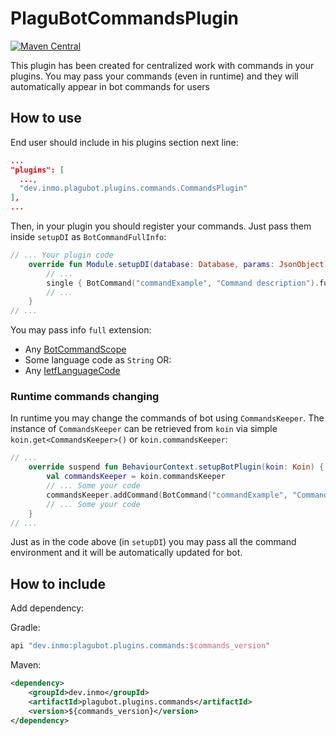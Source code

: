 # PlaguBotCommandsPlugin

[![Maven Central](https://maven-badges.herokuapp.com/maven-central/dev.inmo/plagubot.plugins.commands/badge.svg)](https://maven-badges.herokuapp.com/maven-central/dev.inmo/plagubot.plugins.commands)

This plugin has been created for centralized work with commands in your plugins. You may pass your commands (even in
runtime) and they will automatically appear in bot commands for users

## How to use

End user should include in his plugins section next line:

```json
...
"plugins": [
  ...,
  "dev.inmo.plagubot.plugins.commands.CommandsPlugin"
],
...
```

Then, in your plugin you should register your commands. Just pass them inside `setupDI` as `BotCommandFullInfo`:

```kotlin
// ... Your plugin code
    override fun Module.setupDI(database: Database, params: JsonObject) {
        // ...
        single { BotCommand("commandExample", "Command description").full() }
        // ...
    }
// ...
```

You may pass info `full` extension:

* Any [BotCommandScope](https://tgbotapi.inmo.dev/docs/dev.inmo.tgbotapi.types.commands/-bot-command-scope/index.html)
* Some language code as `String` OR:
* Any [IetfLanguageCode](https://microutils.inmo.dev/micro_utils.dokka/dev.inmo.micro_utils.language_codes/%5Bcommon%5D-ietf-language-code/index.html)

### Runtime commands changing

In runtime you may change the commands of bot using `CommandsKeeper`. The instance of `CommandsKeeper` can be
retrieved from `koin` via simple `koin.get<CommandsKeeper>()` or `koin.commandsKeeper`:

```kotlin
// ...
    override suspend fun BehaviourContext.setupBotPlugin(koin: Koin) {
        val commandsKeeper = koin.commandsKeeper
        // ... Some your code
        commandsKeeper.addCommand(BotCommand("commandExample", "Command description"))
        // ... Some your code
    }
// ...
```

Just as in the code above (in `setupDI`) you may pass all the command environment and it will be automatically updated
for bot.

## How to include

Add dependency:

Gradle:

```groovy
api "dev.inmo:plagubot.plugins.commands:$commands_version"
```

Maven:

```xml
<dependency>
    <groupId>dev.inmo</groupId>
    <artifactId>plagubot.plugins.commands</artifactId>
    <version>${commands_version}</version>
</dependency>
```
